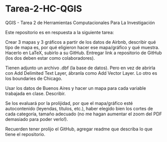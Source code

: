 # Tarea-2-HC-QGIS
QGIS - Tarea 2 de Herramientas Computacionales Para La Investigación 

Este repositorio es en respuesta a la siguiente tarea:

Crear 3 mapas y 3 gráficos a partir de los datos de Airbnb, describir qué tipo de mapa es, por qué eligieron hacer ese mapa/gráfico y qué muestra. Hacerlo en LaTeX, subirlo a su GitHub. Entregar link a repositorio de GitHub (los dos deben estar como colaboradores).

Tienen adjunto un archivo .dbf (la base de datos). Pero en vez de abrirla con Add Delimited Text Layer, ábranla como Add Vector Layer.
Lo otro es los boundaries de Chicago.

Usar los datos de Buenos Aires y hacer un mapa para cada variable trabajada en clase. Describir.

Se los evaluará por la prolijidad, por que el mapa/gráfico esté autocontenido (leyendas, títulos, etc.), haber elegido bien los cortes de cada categoría, tamaño adecuado (no me hagan aumentar el zoom del PDF demasiado para poder verlo!).

Recuerden tener prolijo el GitHub, agregar readme que describa lo que tiene el repositorio.
